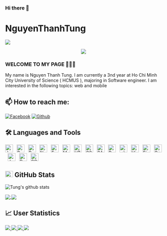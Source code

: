 ### Hi there 👋

# NguyenThanhTung

<img src="https://user-images.githubusercontent.com/73097560/115834477-dbab4500-a447-11eb-908a-139a6edaec5c.gif">

<p align="center" color="#36BCF7FF"><img src="https://readme-typing-svg.herokuapp.com?lines=I'm+a+Back+End+Developer;"></p>

### WELCOME TO MY PAGE 👋👋👋
My name is Nguyen Thanh Tung. I am currently a 3nd year at Ho Chi Minh City University of Science ( HCMUS ), majoring in Software engineer. I am interested in the following topics: web and mobile <br>
## 📫 How to reach me: 
[![Facebook](https://img.shields.io/badge/Facebook-1877F2?style=for-the-badge&logo=facebook&logoColor=white)](https://www.facebook.com/rusmonalina)
[![Github](https://img.shields.io/badge/GitHub-100000?style=for-the-badge&logo=github&logoColor=white)](https://github.com/tun2g/)




## 🛠 Languages and Tools


<span><img src="https://img.shields.io/badge/JavaScript-282C34?logo=javascript&logoColor=F7DF1E" title="JavaScript" height="25"/></span> &nbsp;
<span><img src="https://img.shields.io/badge/ReactJS-282C34?logo=react&logoColor=61DAFB" title="ReactJS" height="25"/></span> &nbsp;
<span><img src="https://img.shields.io/badge/Redux-282C34?logo=redux&logoColor=764ABC" title="Redux" height="25"/></span> &nbsp;
<span><img src="https://img.shields.io/badge/Node.js-282C34?logo=node.js&logoColor=00F200" title="Node.js" height="25"/></span> &nbsp;
<span><img src="https://img.shields.io/badge/Express-282C34?logo=express&logoColor=FFFFFF" title="Express.js" height="25"/></span> &nbsp;
<span><img src="https://img.shields.io/badge/MongoDB-282C34?logo=mongodb&logoColor=47A248" title="MongoDB" height="25"/></span> &nbsp;
<span><img src="https://img.shields.io/badge/HTML5-282C34?logo=html5&logoColor=E34F26" title="HTML5" height="25"/></span> &nbsp;
<span><img src="https://img.shields.io/badge/CSS3-282C34?logo=css3&logoColor=1572B6" title="CSS3" height="25"/></span> &nbsp;
<span><img src="https://img.shields.io/badge/Sass-282C34?logo=sass&logoColor=CC6699" title="SASS" height="25"/></span> &nbsp;
<span><img src="https://img.shields.io/badge/Bootstrap-282C34?logo=bootstrap&logoColor=7952B3" title="Bootstrap" height="25"/></span> &nbsp;
<span><img src="https://img.shields.io/badge/git-282C34?logo=git&logoColor=F05032" title="git" height="25"/></span> &nbsp;
<span><img src="https://img.shields.io/badge/VS%20Code-282C34?logo=visual-studio-code&logoColor=007ACC"  title="Visual Studio Code" height="25"/></span> &nbsp;
<span><img src="https://img.shields.io/badge/Firebase-282C34?logo=firebase&logoColor=FFCA28" title="Firebase" height="25"/></span> &nbsp;
<span><img src="https://img.shields.io/badge/C++-282C34?logo=c%2B%2B&logoColor=00599c" title="C++" height="25"/></span> &nbsp;
<span><img src="https://img.shields.io/badge/Java-282C34?logo=java&logoColor=23ED8B00" title="Java" height="25"/></span> &nbsp;
<span><img src="https://img.shields.io/badge/postgres-282C34?logo=postgresql&logoColor=23316192" title="PostgreSQL" height="25"/></span> &nbsp;
<span><img src="https://img.shields.io/badge/Microsoft%20SQL%20Sever-282C34?logo=microsoft%20sql%20server&logoColor=CC2927" title="SQL" height="25"/></span> &nbsp;


## <img src="https://media.giphy.com/media/cj87CxfRtrUifF3Ryk/giphy.gif" width="25px" height="20px"> GitHub Stats
![Tung's github stats](https://github-readme-stats-git-masterrstaa-rickstaa.vercel.app/api?username=tun2g&show_icons=true&theme=tokyonight&hide=contribs,prs,issues)

<a href="https://github.com/tun2g/clientProject">
  <!-- Change the `github-readme-stats.anuraghazra1.vercel.app` to `github-readme-stats.vercel.app`  -->
  <img align="center" src="https://github-readme-stats.anuraghazra1.vercel.app/api/pin/?username=tun2g&repo=CCShop-Server&theme=radical" />
</a>
<a href="https://github.com/tun2g/clientProject">
  <!-- Change the `github-readme-stats.anuraghazra1.vercel.app` to `github-readme-stats.vercel.app`  -->
  <img align="center" src="https://github-readme-stats.anuraghazra1.vercel.app/api/pin/?username=tun2g&repo=CCShop&theme=radical" />
</a>



## 📈 User Statistics
<a href="https://github-profile-summary-cards.vercel.app/api/cards/repos-per-language?username=tun2g">
  <img src="https://github-profile-summary-cards.vercel.app/api/cards/repos-per-language?username=tun2g&theme=dracula"/>
</a>
<a href="https://github-profile-summary-cards.vercel.app/api/cards/most-commit-language?username=tun2g&">
  <img src="https://github-profile-summary-cards.vercel.app/api/cards/most-commit-language?username=tun2g&theme=dracula"/>
</a>
<a href="https://github-profile-summary-cards.vercel.app/api/cards/stats?username=tun2g">
  <img src="https://github-profile-summary-cards.vercel.app/api/cards/stats?username=tun2g&theme=dracula"/>
</a>
<a href="https://github-profile-summary-cards.vercel.app/api/cards/productive-time?username=tun2g">
  <img src="https://github-profile-summary-cards.vercel.app/api/cards/productive-time?username=tun2g&theme=dracula"/>
</a>

